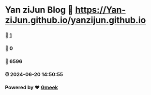 # Yan ziJun Blog :link: https://Yan-ziJun.github.io/yanzijun.github.io 
### :page_facing_up: [1](https://Yan-ziJun.github.io/yanzijun.github.io/tag.html) 
### :speech_balloon: 0 
### :hibiscus: 6596 
### :alarm_clock: 2024-06-20 14:50:55 
### Powered by :heart: [Gmeek](https://github.com/Meekdai/Gmeek)
